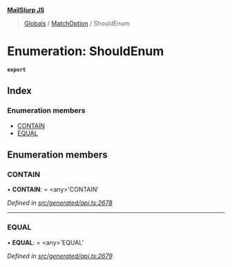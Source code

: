 **[MailSlurp JS](../README.md)**

> [Globals](../README.md) / [MatchOption](../modules/matchoption.md) / ShouldEnum

# Enumeration: ShouldEnum

**`export`** 

## Index

### Enumeration members

* [CONTAIN](matchoption.shouldenum.md#contain)
* [EQUAL](matchoption.shouldenum.md#equal)

## Enumeration members

### CONTAIN

•  **CONTAIN**:  = \<any>'CONTAIN'

*Defined in [src/generated/api.ts:2678](https://github.com/mailslurp/mailslurp-client/blob/67ec74c/src/generated/api.ts#L2678)*

___

### EQUAL

•  **EQUAL**:  = \<any>'EQUAL'

*Defined in [src/generated/api.ts:2679](https://github.com/mailslurp/mailslurp-client/blob/67ec74c/src/generated/api.ts#L2679)*
